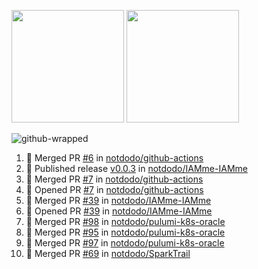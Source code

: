 <a href="https://github.com/notdodo"><img src="https://github-readme-stats.vercel.app/api?username=notdodo&count_private=true&theme=dark" height="180" /></a> <a href="https://github.com/notdodo"><img src="https://github-readme-stats.vercel.app/api/top-langs/?username=notdodo&langs_count=8&theme=dark&hide=tex,java,html,css&layout=compact" height="180" /></a>

![github-wrapped](https://github.com/notdodo/notdodo/assets/6991986/fb310ed4-7b6b-48dd-a447-4c85e6000edb)

<!--START_SECTION:activity-->
1. 🎉 Merged PR [#6](https://github.com/notdodo/github-actions/pull/6) in [notdodo/github-actions](https://github.com/notdodo/github-actions)
2. 🚀 Published release [v0.0.3](https://github.com/notdodo/IAMme-IAMme/releases/tag/v0.0.3) in [notdodo/IAMme-IAMme](https://github.com/notdodo/IAMme-IAMme)
3. 🎉 Merged PR [#7](https://github.com/notdodo/github-actions/pull/7) in [notdodo/github-actions](https://github.com/notdodo/github-actions)
4. 💪 Opened PR [#7](https://github.com/notdodo/github-actions/pull/7) in [notdodo/github-actions](https://github.com/notdodo/github-actions)
5. 🎉 Merged PR [#39](https://github.com/notdodo/IAMme-IAMme/pull/39) in [notdodo/IAMme-IAMme](https://github.com/notdodo/IAMme-IAMme)
6. 💪 Opened PR [#39](https://github.com/notdodo/IAMme-IAMme/pull/39) in [notdodo/IAMme-IAMme](https://github.com/notdodo/IAMme-IAMme)
7. 🎉 Merged PR [#98](https://github.com/notdodo/pulumi-k8s-oracle/pull/98) in [notdodo/pulumi-k8s-oracle](https://github.com/notdodo/pulumi-k8s-oracle)
8. 🎉 Merged PR [#95](https://github.com/notdodo/pulumi-k8s-oracle/pull/95) in [notdodo/pulumi-k8s-oracle](https://github.com/notdodo/pulumi-k8s-oracle)
9. 🎉 Merged PR [#97](https://github.com/notdodo/pulumi-k8s-oracle/pull/97) in [notdodo/pulumi-k8s-oracle](https://github.com/notdodo/pulumi-k8s-oracle)
10. 🎉 Merged PR [#69](https://github.com/notdodo/SparkTrail/pull/69) in [notdodo/SparkTrail](https://github.com/notdodo/SparkTrail)
<!--END_SECTION:activity-->
